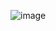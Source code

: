 ![image](https://user-images.githubusercontent.com/64565005/201472812-9a671e28-b64e-4716-a72a-3ae2e4ecda48.png)
